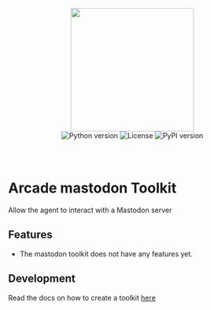 <div style="display: flex; justify-content: center; align-items: center;">
  <img
    src="https://docs.arcade.dev/images/logo/arcade-logo.png"
    style="width: 250px;"
  >
</div>

<div style="display: flex; justify-content: center; align-items: center; margin-bottom: 8px;">
  <img src="https://img.shields.io/badge/python-3.10+-blue.svg" alt="Python version" style="margin: 0 2px;">
  <img src="https://img.shields.io/badge/license-MIT-green.svg" alt="License" style="margin: 0 2px;">
  <img src="https://img.shields.io/pypi/v/arcade_mastodon" alt="PyPI version" style="margin: 0 2px;">
</div>


<br>
<br>

# Arcade mastodon Toolkit
Allow the agent to interact with a Mastodon server
## Features

- The mastodon toolkit does not have any features yet.

## Development

Read the docs on how to create a toolkit [here](https://docs.arcade.dev/home/build-tools/create-a-toolkit)
